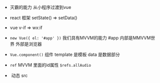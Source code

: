 - 灭霸的能力 从小程序过渡到vue
- react 框架  setState() =>  setData()
- vue  v-if => wx:if

- `new Vue({ el: '#app' })`  我们具有MVVM的能力
  #app 内部是MMVVM世界 外部是浏览器 
- `Vue.component()` 组件 
  template 是模板
  data 是数据部分
- `ref` MVVM 里面的id属性    `$refs.allAudio`
-  <img :src=" " /> 动态 src